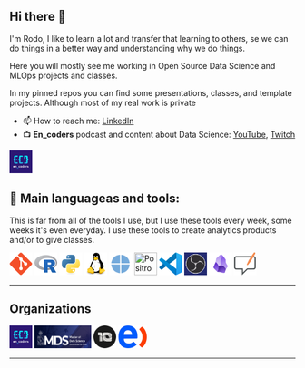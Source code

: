 ## Hi there 👋

<!--
**rodo-nunez/rodo-nunez** is a ✨ _special_ ✨ repository because its `README.md` (this file) appears on your GitHub profile.

Here are some ideas to get you started:

- 🔭 I’m currently working on ...
- 🌱 I’m currently learning ...
- 👯 I’m looking to collaborate on ...
- 🤔 I’m looking for help with ...
- 💬 Ask me about ...
- 📫 How to reach me: ...
- 😄 Pronouns: ...
- ⚡ Fun fact: ...
-->

I'm Rodo, I like to learn a lot and transfer that learning to others, se we can do things in a better way and understanding why we do things.

Here you will mostly see me working in Open Source Data Science and MLOps projects and classes. 

In my pinned repos you can find some presentations, classes, and template projects. Although most of my real work is private

- 📫 How to reach me: [LinkedIn](https://www.linkedin.com/in/rodonunez/)
- 📺 **En_coders** podcast and content about Data Science: [YouTube](https://www.youtube.com/@en_coders/videos), [Twitch](https://www.twitch.tv/en_coders)

<div align="left">
<div>
<img src="logos/Logo_principalEncoders.jpg" title="en_coders" **alt="en_coders" width="40" height="40"/>
</div>
</div>

## 🔨 Main languageas and tools:

This is far from all of the tools I use, but I use these tools every week, some weeks it's even everyday. I use these tools to create analytics products and/or to give classes.

<div align="left">
    <div>
        <img src="https://github.com/devicons/devicon/blob/master/icons/git/git-original.svg" title="Git" **alt="Git" width="40" height="40"/>
        <img src="https://github.com/devicons/devicon/blob/master/icons/r/r-original.svg" title="R" **alt="R" width="40" height="40"/>
        <img src="https://github.com/devicons/devicon/blob/master/icons/python/python-original.svg" title="Python" **alt="Python" width="40" height="40"/>
        <img src="https://github.com/devicons/devicon/blob/master/icons/linux/linux-original.svg" title="Linux" **alt="Linux" width="40" height="40"/>
        <img src="logos/quarto.png" title="Quarto" **alt="Quarto" width="40" height="40"/>
        <img src="https://occasionaldivergences.com/posts/positron-intro/figures/positron-logo.png" title="Positron" **alt="Positron" width="40" height="40"/>
        <img src="https://github.com/devicons/devicon/blob/master/icons/vscode/vscode-original.svg" title="VSCode" **alt="VSCode" width="40" height="40"/>
        <img src="logos/OBS.png" title="OBS" **alt="OBS" width="40" height="40"/>
        <img src="logos/Obsidian.png" title="Obsidian" **alt="Obsidian" width="40" height="40"/>
        <img src="logos/OpenBoard.png" title="OpenBoard" **alt="OpenBoard" width="40" height="40"/>
      </div>
</div>

---

## Organizations

<div align="left">
    <div>
        <img src="logos/Logo_principalEncoders.jpg" title="en_coders" **alt="en_coders" width="40" height="40"/>
        <img src="logos/mds.png" title="MDS" **alt="MDS" width="100" height="40"/>
        <img src="logos/tripleten.jpg" title="TripleTen" **alt="TripleTen" width="40" height="40"/>
        <img src="logos/entel.webp" title="Entel" **alt="Entel" width="50" height="40"/>
      </div>
</div>




---

<!-- ### 📊 My GitHub Stats :

![](https://activity-graph.herokuapp.com/graph?username=rodo-nunez&theme=react-dark&hide_border=true&area=true)

<img src="https://github-readme-streak-stats.herokuapp.com/?user=rodo-nunez">

<img src="https://github-readme-stats.vercel.app/api?username=rodo-nunez&count_private=true&show_icons=true&theme=light" alt="Vaibhav's github stats"/>

<img align="center" src="https://github-readme-stats.vercel.app/api/top-langs/?username=rodo-nunez&layout=compact&theme=light"/> -->